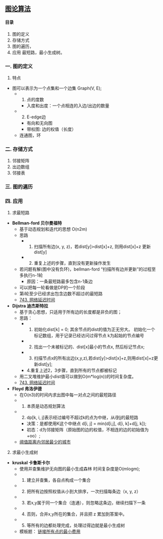 ## [图论算法]()

#### 目录
1. 图的定义
2. 存储方式
3. 图的遍历，
4. 应用 最短路，最小生成树。
### 一. 图的定义
1. 特点
- 图可以表示为一个点集和一个边集 Graph(V, E);
    - 1. 点的度数
        - 入度和出度：一个点相连的入边/出边的数量
    - 2. E-edge边
        - 有向和无向图
        - 带权图: 边的权值（长度）
    - 连通图，环
### 二. 存储方式
1. 邻接矩阵
2. 出边数组
3. 邻接表
### 三. 图的遍历
### 四. 应用
1. 求最短路
- **Bellman-ford 贝尔曼福特**
    - 基于动态规划和迭代的思想 O(n2m)
    - 思路
        - 1. 扫描所有边(x, y, z)，若dist[y]>dist[x]+z, 则用dist[x]+z 更新dist[y]
        - 2. 重复上述的步骤，直到没有更新操作发生
    - 若问题有解(图中没有负环)，bellman-ford “扫描所有边并更新”的过程至多执行n-1轮
        - 原因：一条最短路最多包含n-1条边
    - 可以把每一轮看做是DP的一个阶段
    - 第i轮至少已经求出包含边数不超过i的最短路
    - [743. 网络延迟时间](https://leetcode-cn.com/problems/network-delay-time/)
- **Dijstra 迪杰斯特拉**
    - 基于贪心思想，只适用于所有边的长度都是非负的图；
    - 思路：
        - 1. 初始化dist[k] = 0; 其余节点的dist的值为正无穷大。 初始化一个标记数组，用于记录已经访问过得节点 k为起始的节点编号
        - 2. 找出一个未被标记的、dist[x]最小的节点x, 然后标记节点x;
        - 3. 扫描节点x的所有出边(x,y,z),若dist[y]>dist[x]+z,则用dist[x]+z更新dist[y];
        - 4.重复上述2，3步骤，直到所有的节点都被标记
    - 用二叉堆维护最小dist值可以做到O(m*log(n))的时间复杂度。
    - [743. 网络延迟时间](https://leetcode-cn.com/problems/network-delay-time/)
- **Floyd 弗洛伊德**
    - 在O(n3)的时间内求出图中每一对点之间的最短路径
    - 1. 本质是动态规划算法
    - 2. dp[k, i, j]表示经过编号不超过k的点为中继，从i到j的最短路
        - 决策：是都使用K这个中继点 d[i, j] = min(d[i,j], d[i, k]+d[j, k]);
        - 初态：d为邻接矩阵（原始图的边的权值，不相连的边的初始值为+oo）;
    - [阈值距离内邻居最少的城市](https://leetcode-cn.com/problems/find-the-city-with-the-smallest-number-of-neighbors-at-a-threshold-distance/)
2. 求最小生成树
- **kruskal 卡鲁斯卡尔**
    - 使用并查集维护无向图的最小生成森林 时间复杂度是O(mlogm);
    - 1. 建立并查集，各自点构成一个集合
    - 2. 把所有边按照权值从小到大排序，一次扫描每条边（x, y, z）
    - 3. 若x,y属于同一个集合（连通），则忽略这条边，继续扫描下一条
    - 4. 否则，合并x,y所在的集合，并且把 z 累加到答案中。
    - 5. 等所有的边都处理完成，处理过得边就是最小生成树
    - 模板题： [链接所有点的最小费用](https://leetcode-cn.com/problems/min-cost-to-connect-all-points/)

    
